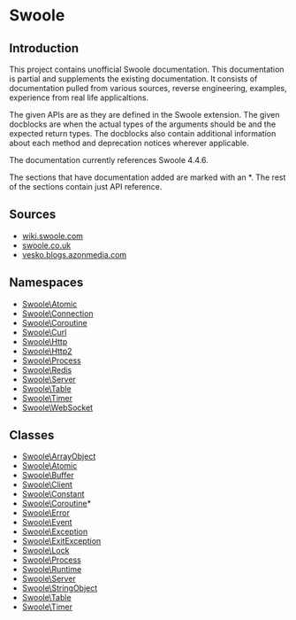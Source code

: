 # Swoole

## Introduction

This project contains unofficial Swoole documentation. This documentation is partial and supplements the existing documentation.
It consists of documentation pulled from various sources, reverse engineering, examples, experience from real life applicaltions.

The given APIs are as they are defined in the Swoole extension.
The given docblocks are when the actual types of the arguments should be and the expected return types.
The docblocks also contain additional information about each method and deprecation notices wherever applicable.

The documentation currently references Swoole 4.4.6.

The sections that have documentation added are marked with an *. The rest of the sections contain just API reference.

## Sources

- [wiki.swoole.com](http://wiki.swoole.com)
- [swoole.co.uk](http://swoole.co.uk)
- [vesko.blogs.azonmedia.com](http://vesko.blogs.azonmedia.com)

## Namespaces
* [Swoole\Atomic](Atomic)
* [Swoole\Connection](Connection)
* [Swoole\Coroutine](Coroutine)
* [Swoole\Curl](Curl)
* [Swoole\Http](Http)
* [Swoole\Http2](Http2)
* [Swoole\Process](Process)
* [Swoole\Redis](Redis)
* [Swoole\Server](Server)
* [Swoole\Table](Table)
* [Swoole\Timer](Timer)
* [Swoole\WebSocket](WebSocket)


## Classes
* [Swoole\ArrayObject](ArrayObject.md)
* [Swoole\Atomic](Atomic.md)
* [Swoole\Buffer](Buffer.md)
* [Swoole\Client](Client.md)
* [Swoole\Constant](Constant.md)
* [Swoole\Coroutine](Coroutine.md)*
* [Swoole\Error](Error.md)
* [Swoole\Event](Event.md)
* [Swoole\Exception](Exception.md)
* [Swoole\ExitException](ExitException.md)
* [Swoole\Lock](Lock.md)
* [Swoole\Process](Process.md)
* [Swoole\Runtime](Runtime.md)
* [Swoole\Server](Server.md)
* [Swoole\StringObject](StringObject.md)
* [Swoole\Table](Table.md)
* [Swoole\Timer](Timer.md)

